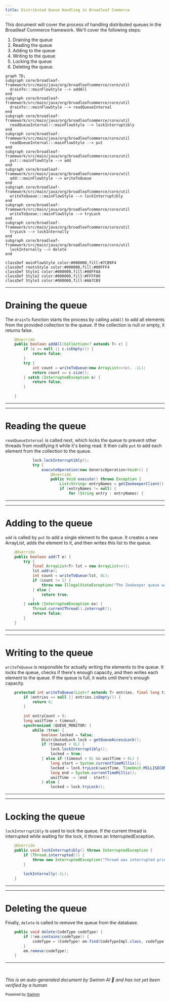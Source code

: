 ```yaml
---
title: Distributed Queue Handling in Broadleaf Commerce
---
```

This document will cover the process of handling distributed queues in the Broadleaf Commerce framework. We'll cover the following steps:

1. Draining the queue
2. Reading the queue
3. Adding to the queue
4. Writing to the queue
5. Locking the queue
6. Deleting the queue.

```mermaid
graph TD;
subgraph core/broadleaf-framework/src/main/java/org/broadleafcommerce/core/util
  drainTo:::mainFlowStyle --> addAll
end
subgraph core/broadleaf-framework/src/main/java/org/broadleafcommerce/core/util
  drainTo:::mainFlowStyle --> readQueueInternal
end
subgraph core/broadleaf-framework/src/main/java/org/broadleafcommerce/core/util
  readQueueInternal:::mainFlowStyle --> lockInterruptibly
end
subgraph core/broadleaf-framework/src/main/java/org/broadleafcommerce/core/util
  readQueueInternal:::mainFlowStyle --> put
end
subgraph core/broadleaf-framework/src/main/java/org/broadleafcommerce/core/util
  put:::mainFlowStyle --> add
end
subgraph core/broadleaf-framework/src/main/java/org/broadleafcommerce/core/util
  add:::mainFlowStyle --> writeToQueue
end
subgraph core/broadleaf-framework/src/main/java/org/broadleafcommerce/core/util
  writeToQueue:::mainFlowStyle --> lockInterruptibly
end
subgraph core/broadleaf-framework/src/main/java/org/broadleafcommerce/core/util
  writeToQueue:::mainFlowStyle --> tryLock
end
subgraph core/broadleaf-framework/src/main/java/org/broadleafcommerce/core/util
  tryLock --> lockInternally
end
subgraph core/broadleaf-framework/src/main/java/org/broadleafcommerce/core/util
  lockInternally --> delete
end

classDef mainFlowStyle color:#000000,fill:#7CB9F4
classDef rootsStyle color:#000000,fill:#00FFF4
classDef Style1 color:#000000,fill:#00FFAA
classDef Style2 color:#000000,fill:#FFFF00
classDef Style3 color:#000000,fill:#AA7CB9
```

<SwmSnippet path="/core/broadleaf-framework/src/main/java/org/broadleafcommerce/core/util/queue/ZookeeperDistributedQueue.java" line="307">

---

# Draining the queue

The `drainTo` function starts the process by calling `addAll` to add all elements from the provided collection to the queue. If the collection is null or empty, it returns false.

```java
    @Override
    public boolean addAll(Collection<? extends T> c) {
        if (c == null || c.isEmpty()) {
            return false;
        }
        try {
            int count = writeToQueue(new ArrayList<>(c), -1L);
            return count == c.size();
        } catch (InterruptedException e) {
            return false;
        }
        
    }
```

---

</SwmSnippet>

<SwmSnippet path="/core/broadleaf-framework/src/main/java/org/broadleafcommerce/core/util/queue/ZookeeperDistributedQueue.java" line="335">

---

# Reading the queue

`readQueueInternal` is called next, which locks the queue to prevent other threads from modifying it while it's being read. It then calls `put` to add each element from the collection to the queue.

```java
            lock.lockInterruptibly();
            try {
                executeOperation(new GenericOperation<Void>() {
                    @Override
                    public Void execute() throws Exception {
                        List<String> entryNames = getZookeeperClient().getChildren(getQueueEntryFolder(), null);
                        if (entryNames != null) {
                            for (String entry : entryNames) {
```

---

</SwmSnippet>

<SwmSnippet path="/core/broadleaf-framework/src/main/java/org/broadleafcommerce/core/util/queue/ZookeeperDistributedQueue.java" line="359">

---

# Adding to the queue

`add` is called by `put` to add a single element to the queue. It creates a new ArrayList, adds the element to it, and then writes this list to the queue.

```java
    @Override
    public boolean add(T e) {
        try {
            final ArrayList<T> lst = new ArrayList<>();
            lst.add(e);
            int count = writeToQueue(lst, 0L);
            if (count != 1) {
                throw new IllegalStateException("The Zookeeper queue was full.");
            } else {
                return true;
            }
        } catch (InterruptedException ex) {
            Thread.currentThread().interrupt();
            return false;
        }
    }
```

---

</SwmSnippet>

<SwmSnippet path="/core/broadleaf-framework/src/main/java/org/broadleafcommerce/core/util/queue/ZookeeperDistributedQueue.java" line="503">

---

# Writing to the queue

`writeToQueue` is responsible for actually writing the elements to the queue. It locks the queue, checks if there's enough capacity, and then writes each element to the queue. If the queue is full, it waits until there's enough capacity.

```java
    protected int writeToQueue(List<? extends T> entries, final long timeout) throws InterruptedException {
        if (entries == null || entries.isEmpty()) {
            return 0;
        }
        
        int entryCount = 0;
        long waitTime = timeout;
        synchronized (QUEUE_MONITOR) {
            while (true) {
                boolean locked = false;
                DistributedLock lock = getQueueAccessLock();
                if (timeout < 0L) {
                    lock.lockInterruptibly();
                    locked = true;
                } else if (timeout > 0L && waitTime > 0L) {
                    long start = System.currentTimeMillis();
                    locked = lock.tryLock(waitTime, TimeUnit.MILLISECONDS);
                    long end = System.currentTimeMillis();
                    waitTime -= (end - start);
                } else {
                    locked = lock.tryLock();
```

---

</SwmSnippet>

<SwmSnippet path="/core/broadleaf-framework/src/main/java/org/broadleafcommerce/core/util/lock/ReentrantDistributedZookeeperLock.java" line="335">

---

# Locking the queue

`lockInterruptibly` is used to lock the queue. If the current thread is interrupted while waiting for the lock, it throws an InterruptedException.

```java
    @Override
    public void lockInterruptibly() throws InterruptedException {
        if (Thread.interrupted()) {
            throw new InterruptedException("Thread was interrupted prior to trying to acquire the lock.");
        }
        
        lockInternally(-1L);
    }
```

---

</SwmSnippet>

<SwmSnippet path="/core/broadleaf-framework/src/main/java/org/broadleafcommerce/core/util/dao/CodeTypeDaoImpl.java" line="51">

---

# Deleting the queue

Finally, `delete` is called to remove the queue from the database.

```java
    public void delete(CodeType codeType) {
        if (!em.contains(codeType)) {
            codeType = (CodeType) em.find(CodeTypeImpl.class, codeType.getId());
        }
        em.remove(codeType);
    }
```

---

</SwmSnippet>

&nbsp;

*This is an auto-generated document by Swimm AI 🌊 and has not yet been verified by a human*

<SwmMeta version="3.0.0" repo-id="Z2l0aHViJTNBJTNBQnJvYWRsZWFmQ29tbWVyY2UtZGVtbyUzQSUzQWdpbGFkbmF2b3Q=" repo-name="BroadleafCommerce-demo" doc-type="flows"><sup>Powered by [Swimm](/)</sup></SwmMeta>
